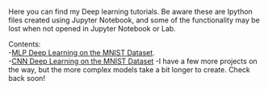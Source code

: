 
Here you can find my Deep learning tutorials. Be aware these are Ipython files created using Jupyter Notebook, 
and some of the functionality may be lost when not opened in Jupyter Notebook or Lab.

Contents:<br />
  -[MLP Deep Learning on the MNIST Dataset](https://github.com/chrisman1015/Deep-Learning/blob/master/MLP%20Deep%20Learning%20on%20MNIST%20Data/MLP%20Deep%20Learning%20on%20Mnist%20Data.ipynb).<br />
  -[CNN Deep Learning on the MNIST Dataset](https://github.com/chrisman1015/Deep-Learning/blob/master/CNN%20Deep%20Learning%20on%20MNIST%20Data/CNN%20Deep%20Learning%20on%20Mnist%20Data.ipynb)
  -I have a few more projects on the way, but the more complex models take a bit longer to create. Check back soon!
